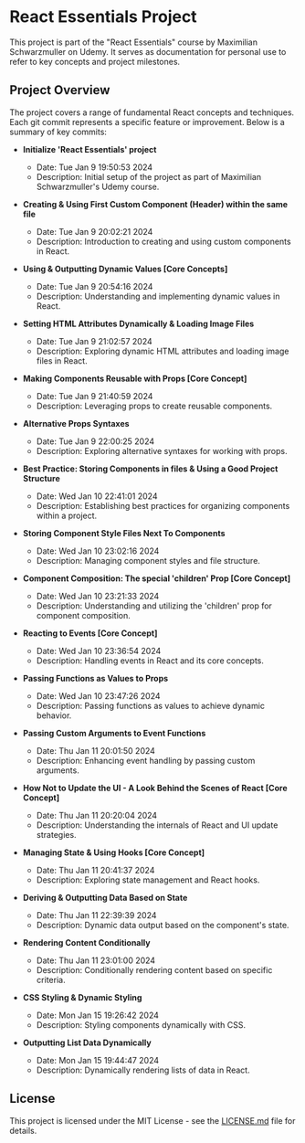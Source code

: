 # React Essentials Project

This project is part of the "React Essentials" course by Maximilian Schwarzmuller on Udemy. It serves as documentation for personal use to refer to key concepts and project milestones.

## Project Overview

The project covers a range of fundamental React concepts and techniques. Each git commit represents a specific feature or improvement. Below is a summary of key commits:

- **Initialize 'React Essentials' project**

  - Date: Tue Jan 9 19:50:53 2024
  - Description: Initial setup of the project as part of Maximilian Schwarzmuller's Udemy course.

- **Creating & Using First Custom Component (Header) within the same file**

  - Date: Tue Jan 9 20:02:21 2024
  - Description: Introduction to creating and using custom components in React.

- **Using & Outputting Dynamic Values [Core Concepts]**

  - Date: Tue Jan 9 20:54:16 2024
  - Description: Understanding and implementing dynamic values in React.

- **Setting HTML Attributes Dynamically & Loading Image Files**

  - Date: Tue Jan 9 21:02:57 2024
  - Description: Exploring dynamic HTML attributes and loading image files in React.

- **Making Components Reusable with Props [Core Concept]**

  - Date: Tue Jan 9 21:40:59 2024
  - Description: Leveraging props to create reusable components.

- **Alternative Props Syntaxes**

  - Date: Tue Jan 9 22:00:25 2024
  - Description: Exploring alternative syntaxes for working with props.

- **Best Practice: Storing Components in files & Using a Good Project Structure**

  - Date: Wed Jan 10 22:41:01 2024
  - Description: Establishing best practices for organizing components within a project.

- **Storing Component Style Files Next To Components**

  - Date: Wed Jan 10 23:02:16 2024
  - Description: Managing component styles and file structure.

- **Component Composition: The special 'children' Prop [Core Concept]**

  - Date: Wed Jan 10 23:21:33 2024
  - Description: Understanding and utilizing the 'children' prop for component composition.

- **Reacting to Events [Core Concept]**

  - Date: Wed Jan 10 23:36:54 2024
  - Description: Handling events in React and its core concepts.

- **Passing Functions as Values to Props**

  - Date: Wed Jan 10 23:47:26 2024
  - Description: Passing functions as values to achieve dynamic behavior.

- **Passing Custom Arguments to Event Functions**

  - Date: Thu Jan 11 20:01:50 2024
  - Description: Enhancing event handling by passing custom arguments.

- **How Not to Update the UI - A Look Behind the Scenes of React [Core Concept]**

  - Date: Thu Jan 11 20:20:04 2024
  - Description: Understanding the internals of React and UI update strategies.

- **Managing State & Using Hooks [Core Concept]**

  - Date: Thu Jan 11 20:41:37 2024
  - Description: Exploring state management and React hooks.

- **Deriving & Outputting Data Based on State**

  - Date: Thu Jan 11 22:39:39 2024
  - Description: Dynamic data output based on the component's state.

- **Rendering Content Conditionally**

  - Date: Thu Jan 11 23:01:00 2024
  - Description: Conditionally rendering content based on specific criteria.

- **CSS Styling & Dynamic Styling**

  - Date: Mon Jan 15 19:26:42 2024
  - Description: Styling components dynamically with CSS.

- **Outputting List Data Dynamically**
  - Date: Mon Jan 15 19:44:47 2024
  - Description: Dynamically rendering lists of data in React.

## License

This project is licensed under the MIT License - see the [LICENSE.md](LICENSE.md) file for details.
